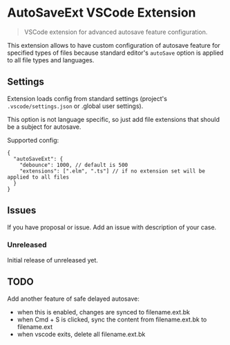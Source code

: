 # AutoSaveExt VSCode Extension

> VSCode extension for advanced autosave feature configuration.

This extension allows to have custom configuration of autosave feature for specified types of files because standard editor's `autoSave` option is applied to all file types and languages.

## Settings

Extension loads config from standard settings (project's `.vscode/settings.json` or .global user settings). 

This option is not language specific, so just add file extensions that should be a subject for autosave.

Supported config:

```json5
{
  "autoSaveExt": {
    "debounce": 1000, // default is 500
    "extensions": [".elm", ".ts"] // if no extension set will be applied to all files
  }
}
```

## Issues

If you have proposal or issue. Add an issue with description of your case.

### Unreleased

Initial release of unreleased yet.

## TODO
Add another feature of safe delayed autosave:
* when this is enabled, changes are synced to filename.ext.bk
* when Cmd + S is clicked, sync the content from filename.ext.bk to filename.ext
* when vscode exits, delete all filename.ext.bk
